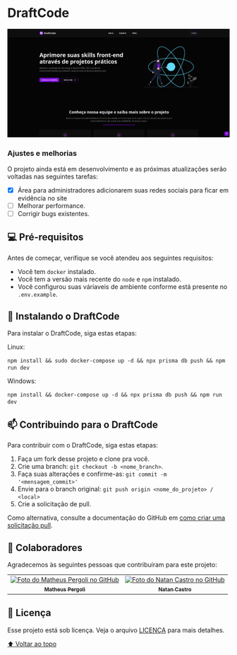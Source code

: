# DraftCode

<img src="./public/images/draftcode.png" alt="Image do site DraftCode">

### Ajustes e melhorias

O projeto ainda está em desenvolvimento e as próximas atualizações serão voltadas nas seguintes tarefas:

- [x] Área para administradores adicionarem suas redes sociais para ficar em evidência no site
- [ ] Melhorar performance.
- [ ] Corrigir bugs existentes.

## 💻 Pré-requisitos

Antes de começar, verifique se você atendeu aos seguintes requisitos:

- Você tem `docker` instalado.
- Você tem a versão mais recente do `node` e `npm` instalado.
- Você configurou suas váriaveis de ambiente conforme está presente no `.env.example`.

## 🚀 Instalando o DraftCode

Para instalar o DraftCode, siga estas etapas:

Linux:

```
npm install && sudo docker-compose up -d && npx prisma db push && npm run dev
```

Windows:

```
npm install && docker-compose up -d && npx prisma db push && npm run dev
```

## 📫 Contribuindo para o DraftCode

Para contribuir com o DraftCode, siga estas etapas:

1. Faça um fork desse projeto e clone pra você.
2. Crie uma branch: `git checkout -b <nome_branch>`.
3. Faça suas alterações e confirme-as: `git commit -m '<mensagem_commit>'`
4. Envie para o branch original: `git push origin <nome_do_projeto> / <local>`
5. Crie a solicitação de pull.

Como alternativa, consulte a documentação do GitHub em [como criar uma solicitação pull](https://help.github.com/en/github/collaborating-with-issues-and-pull-requests/creating-a-pull-request).

## 🤝 Colaboradores

Agradecemos às seguintes pessoas que contribuíram para este projeto:

<table>
  <tr>
    <td align="center">
      <a href="https://github.com/matheuspergoli" target="_blank">
        <img src="https://avatars.githubusercontent.com/u/94739199?v=4" width="100px;" alt="Foto do Matheus Pergoli no GitHub"/><br>
        <sub>
          <b>Matheus Pergoli</b>
        </sub>
      </a>
    </td>
		<td align="center">
      <a href="https://github.com/NatanCastro" target="_blank">
        <img src="https://avatars.githubusercontent.com/u/65430728?v=4" width="100px;" alt="Foto do Natan Castro no GitHub"/><br>
        <sub>
          <b>Natan Castro</b>
        </sub>
      </a>
    </td>
  </tr>
</table>

## 📝 Licença

Esse projeto está sob licença. Veja o arquivo [LICENÇA](LICENSE) para mais detalhes.

[⬆ Voltar ao topo](#DraftCode)<br>
